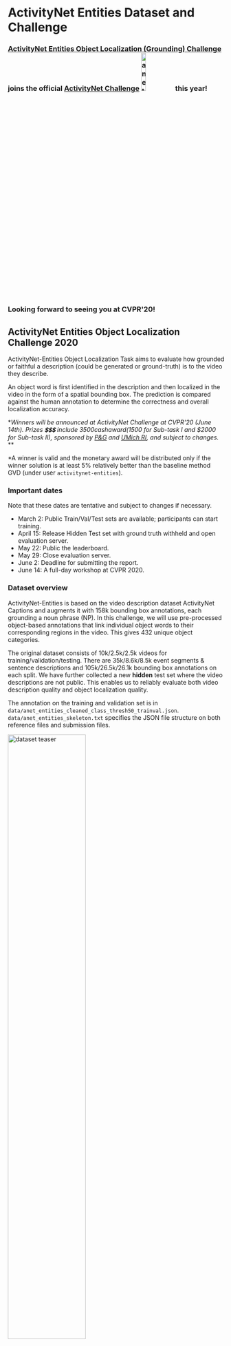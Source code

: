 # ActivityNet Entities Dataset and Challenge

### [ActivityNet Entities Object Localization (Grounding) Challenge](http://activity-net.org/challenges/2020/tasks/guest_anet_eol.html) joins the official [ActivityNet Challenge](http://activity-net.org/challenges/2020/challenge.html) <img src='demo/anet_challenge_logo.png' alt="anet challenge logo" width="15%"/> this year! Looking forward to seeing you at CVPR'20!

## <a name="aeol"></a>ActivityNet Entities Object Localization Challenge 2020
ActivityNet-Entities Object Localization Task aims to evaluate how grounded or faithful a description (could be generated or ground-truth) is to the video they describe.

An object word is first identified in the description and then localized in the video in the form of a spatial bounding box. The prediction is compared against the human annotation to determine the correctness and overall localization accuracy.

**Winners will be announced at ActivityNet Challenge at CVPR'20 (June 14th). Prizes :heavy_dollar_sign::heavy_dollar_sign::heavy_dollar_sign: include $3500 cash award ($1500 for Sub-task I and $2000 for Sub-task II), sponsored by [P&G](https://us.pg.com/) and [UMich RI](https://robotics.umich.edu/), and subject to changes.* **

*A winner is valid and the monetary award will be distributed only if the winner solution is at least 5% relatively better than the baseline method GVD (under user `activitynet-entities`).

### Important dates
Note that these dates are tentative and subject to changes if necessary.
- March 2: Public Train/Val/Test sets are available; participants can start training.
- April 15: Release Hidden Test set with ground truth withheld and open evaluation server.
- May 22: Public the leaderboard.
- May 29: Close evaluation server.
- June 2: Deadline for submitting the report.
- June 14: A full-day workshop at CVPR 2020.

### Dataset overview
ActivityNet-Entities is based on the video description dataset ActivityNet Captions and augments it with 158k bounding box annotations, each grounding a noun phrase (NP). In this challenge, we will use pre-processed object-based annotations that link individual object words to their corresponding regions in the video. This gives 432 unique object categories.

The original dataset consists of 10k/2.5k/2.5k videos for training/validation/testing. There are 35k/8.6k/8.5k event segments & sentence descriptions and 105k/26.5k/26.1k bounding box annotations on each split. We have further collected a new **hidden** test set where the video descriptions are not public. This enables us to reliably evaluate both video description quality and object localization quality.

The annotation on the training and validation set is in `data/anet_entities_cleaned_class_thresh50_trainval.json`. `data/anet_entities_skeleton.txt` specifies the JSON file structure on both reference files and submission files.

<img src='demo/dataset_teaser.png' alt="dataset teaser" width="60%"/>

### Challenge overview

Depending on the availability of the video description during inference, we divide the challenge into two sub-tasks:

**Sub-task I**: Grounding on **GT** Sentences (public test set). The same data as in the ANet-Entities test set, which comes from ActivityNet Captions val set. The skeleton of the file is in `data/anet_entities_cleaned_class_thresh50_test_skeleton.json`, where we intentionally leave out the bounding box annotation for official evaluation purposes. GT sentences are provided.

**Sub-task II**: Grounding on **Generated** Sentences (**hidden** test set). GT sentences are NOT provided and hence both user sentence prediction and grounding prediction are required for evaluation. The skeleton of the file is in `data/anet_entities_cleaned_class_thresh50_hidden_test_skeleton.json`, where no video description nor bounding box is provided.

Regarding the format of the bounding box annotation, we first uniformly sample 10 frames from each event segment and sparsely locate objects from the description in only one of the frames where the object can be clearly observed.

### Pre-extracted features
Here are download links to region features on the public Train/Val/Test [splits](https://dl.fbaipublicfiles.com/ActivityNet-Entities/ActivityNet-Entities/fc6_feat_100rois.tar.gz) and the **hidden** Test [split](https://dl.fbaipublicfiles.com/ActivityNet-Entities/ActivityNet-Entities/fc6_feat_100rois_hidden_test.tar.gz). The region coordinates for all splits are [here](https://dl.fbaipublicfiles.com/ActivityNet-Entities/ActivityNet-Entities/anet_detection_vg_fc6_feat_100rois.h5).

Note that feature files are saved as individual *.npy files for legacy reasons. Consider merging them into batched *.h5 files (say 10-100) to speed up the data loading.

### Evaluation metrics
Due to the sparsity of the annotation, we request all participants to submit the localization results on all object categories appearing in the target sentence on all 10 sampled frames. Only the prediction at the same frame as the GT annotation will be assessed and compared against the human annotation to determine the correctness (>50% IoU indicates correct and otherwise incorrect). Localization accuracy is computed per object category and then averaged by the number of unique object categories.

The evaluation metric used in Sub-task I is Localization Accuracy (with 50% IoU threshold). We have benchmarked the baseline methods below (averaged over three runs).

| **Method** | **Localization Accuracy** |
|-----|-----------------------|
| [GVD](https://github.com/facebookresearch/grounded-video-description) | 43.45% |

The evaluation metrics used in Sub-task II include F1\_all, F1\_loc, F1\_all\_per\_sent, and F1\_loc\_per\_sent (all with 50% IoU threshold). We have benchmarked the baseline methods below (averaged over three runs).

| **Method** | **F1\_all\_per\_sent** | F1\_loc\_per\_sent | F1\_all | F1\_loc |
|-----|-----------------|-----------------|--------|--------|
| [GVD](https://github.com/facebookresearch/grounded-video-description) | **17.26%** | 58.57% | 7.46% | 22.88% |

(Important!) F1\_all, and F1\_loc are proposed as the official metrics in [Zhou et al. CVPR 2019](https://arxiv.org/pdf/1812.06587.pdf). In F1\_all, a region prediction is considered correct if the object word is correctly predicted and also correctly localized. In F1\_loc, we only consider correctly-predicted object words, i.e., language generation error (e.g., hallucinated objects) is ignored. However, as both metrics average accuracies over object categories, they emphasize unproportionally on description diversity, as object classes never predicted will have zero accuracy and reduce overall metric numbers. In fact, in the baseline method GVD, only about half of the object categories are predicted (that’s why we see a low F1\_all score). Hacks such as increasing accuracies on the long-tail classes will significantly improve the metric scores which is not exactly the purpose of the challenge. **We therefore adopt two additional metrics for this sub-task, F1\_all\_per\_sent  and F1\_loc\_per\_sent, where the accuracies are averaged over all the sentences.** Note that none of the four metrics are perfect, but at least give us a holistic view of the system performance. More details on evaluation metrics are in Sec. 5.1 and A.2 in [Zhou et al. CVPR 2019](https://arxiv.org/pdf/1812.06587.pdf).

**To determine the winner, we adopt the highest score on Localization Accuracy on Sub-task I and the highest score on F1\_all\_per\_sent on Sub-task II.**

A visual demonstration of F1\_all and F1\_loc is shown below. The evaluation script used in our evaluation server will be identical to `scripts/eval_grd_anet_entities.py`. Read the following [section](#eval) for more details.

<img src='demo/f1_scores.png' alt="f1 scores" width="60%"/>

### Evaluation servers
For Sub-task I - GT Captions: https://competitions.codalab.org/competitions/24336

For Sub-task II - Generated Captions: https://competitions.codalab.org/competitions/24334

Please follow the example in `data/anet_entities_skeleton.txt` to format your submission file.


## General Dataset Info
This repo hosts the dataset and evaluation scripts used in our paper [Grounded Video Description](https://arxiv.org/abs/1812.06587) (GVD). **We also released the source code of GVD in this [repo](https://github.com/facebookresearch/grounded-video-description).**

ActivityNet-Entities, is based on the video description dataset [ActivityNet Captions](https://cs.stanford.edu/people/ranjaykrishna/densevid/) and augments it with 158k bounding box annotations, each grounding a noun phrase (NP). Here we release the complete set of NP-based annotations as well as the pre-processed object-based annotations.

### Data
We have the following dataset files under the `data` directory.

- `anet_entities_skeleton.txt`: Specify the expected structure of the JSON annotation files.
- `split_ids_anet_entities.json`: Video IDs included in the training/validation/public testing/**hidden** testing splits.
- `anet_entities_cleaned_class_thresh50_trainval.json`: Pre-processed dataset file with object class and bounding box annotations. For training and validation splits only.
- `anet_entities_cleaned_class_thresh50_test_skeleton.json`: Object class annotation for the public testing split. This file is for evaluation server purpose and no bounding box annotation is given.
- `anet_entities_cleaned_class_thresh50_hidden_test_skeleton.json`: Object class annotation for the **hidden** testing split. This file is for evaluation server purpose and no description nor bounding box annotation is given.
- `anet_entities_trainval.json`: The raw dataset file with noun phrase and bounding box annotations. We only release the training and the validation splits for now.

Note: Both the raw dataset file and the pre-processed dataset file contain all the 12469 videos in our training and validation split (training + one half of the validation split as in ActivityNet Captions, which is based on [ActivityNet 1.3](http://activity-net.org/download.html)). This includes 626 videos without box annotations.

###  <a name="eval"></a>Evaluation
Under the `scripts` directory, we include:

- `eval_grd_anet_entities.py`: The evaluation script for object grounding on GT/generated captions. [PyTorch (tested on 1.1 and 1.3)](https://pytorch.org/get-started/locally/), [Stanford CoreNLP 3.9.1](https://stanfordnlp.github.io/CoreNLP/history.html) and the [Python wrapper](https://github.com/Lynten/stanford-corenlp) are required.
- `attr_prep_tag_NP.py`: The preprocessing scripts to obtain the NP/object annotation files.
- `anet_entities_np_stats.py`, `anet_entities_object_stats.py`: The scripts that print the dataset stats.

To evaluate attention/grounding output based upon GT sentences (metrics in paper: Attn., Grd.), run:
```
python scripts/eval_grd_anet_entities.py -s YOUR_SUBMISSION_FILE.JSON --eval_mode GT
```

To evaluate attention (same for grounding) output based upon generated sentences (metrics in paper: F1<sub>all</sub>, F1<sub>loc</sub>), similarly run:
```
python scripts/eval_grd_anet_entities.py -s YOUR_SUBMISSION_FILE.JSON --eval_mode gen --loc_mode $loc_mode
```
where setting `loc_mode=all` to perform evaluation on all object words while setting `loc_mode=loc` to perform evaluation only on correctly-predicted object words.

### FAQs
1. How are the 10 frames sampled from each video clip (event)?

   We divide each clip evenly into 10 segments and sample the middle frame of each segment. We have clarified this in the skeleton [file](https://github.com/facebookresearch/ActivityNet-Entities/blob/master/data/anet_entities_skeleton.txt#L13).

2. How can I sample the frames by myself and extract feature?

   First, you may want to check if the object region feature and RGB/motion frame-wise feature we [provided](https://github.com/facebookresearch/grounded-video-description#data-preparation) meet your requirement.
   If not, you can first download the ActivityNet videos using this [web crawler](https://github.com/activitynet/ActivityNet/blob/master/Crawler/fetch_activitynet_videos.sh) or contact the dataset [owners](http://activity-net.org/people.html) for help. An incorrect video encoding format would result in a wrong frame resolution and aspect ratio, and therefore a mismatch in the annotation. Hence, make sure you download the videos in the [best mp4 format](https://github.com/activitynet/ActivityNet/blob/master/Crawler/run_crosscheck.py#L32). Note that the web crawler is not appliable to the **hidden** test set as its video IDs are not YouTube IDs. Contact [Luowei](mailto:luozhou@umich.edu) for details.
   Once you have the videos, you can use `ffmpeg` to extract the frames. We provide an example command [here](https://github.com/facebookresearch/ActivityNet-Entities/issues/1#issuecomment-529065386).

### Reference
Please contact <luozhou@umich.edu> if you have any trouble running the code. Please cite the following paper if you use the dataset.
```
@inproceedings{zhou2019grounded,
  title={Grounded Video Description},
  author={Zhou, Luowei and Kalantidis, Yannis and Chen, Xinlei and Corso, Jason J and Rohrbach, Marcus},
  booktitle={CVPR},
  year={2019}
}
```

### Acknowledgement
We thank Chih-Yao Ma for his helpful discussions and contribution to the code on evaluation metrics. We also thank Elliot Klein for his contribution on the annotation collection interface.

### License
This project is licensed under the license found in the LICENSE file in the root directory of this source tree.

The noun phrases in these annotations are based on [ActivityNet Captions](https://cs.stanford.edu/people/ranjaykrishna/densevid/), which are linked to videos in [ActivityNet 1.3](http://activity-net.org/download.html) 
